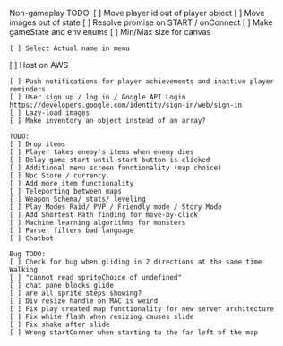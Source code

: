 Non-gameplay TODO:
[ ] Move player id out of player object
[ ] Move images out of state
[ ] Resolve promise on START / onConnect
[ ] Make gameState and env enums
[ ] Min/Max size for canvas
~~~~~~~~~~~~~~~~~~~~~~~~~~~~~~~~~
[ ] Select Actual name in menu
~~~~~~~~~~~~~~~~~~~~~~~~~~~~~~~~~~
[ ] Host on AWS
~~~~~~~~~~~~~~~~~~~~~~~~~~~~~~~~~
[ ] Push notifications for player achievements and inactive player reminders
[ ] User sign up / log in / Google API Login https://developers.google.com/identity/sign-in/web/sign-in
[ ] Lazy-load images
[ ] Make inventory an object instead of an array?

TODO:
[ ] Drop items
[ ] Player takes enemy's items when enemy dies
[ ] Delay game start until start button is clicked
[ ] Additional menu screen functionality (map choice)
[ ] Npc Store / currency.
[ ] Add more item functionality
[ ] Teleporting between maps
[ ] Weapon Schema/ stats/ leveling
[ ] Play Modes Raid/ PVP / Friendly mode / Story Mode 
[ ] Add Shortest Path finding for move-by-click
[ ] Machine learning algorithms for monsters
[ ] Parser filters bad language
[ ] Chatbot

Bug TODO:
[ ] Check for bug when gliding in 2 directions at the same time Walking
[ ] "cannot read spriteChoice of undefined"
[ ] chat pane blocks glide
[ ] are all sprite steps showing?
[ ] Div resize handle on MAC is weird
[ ] Fix play created map functionality for new server architecture
[ ] Fix white flash when resizing causes slide
[ ] Fix shake after slide
[ ] Wrong startCorner when starting to the far left of the map
